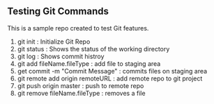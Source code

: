 ## Testing Git Commands

This is a sample repo created to test Git features.
1. git init : Initialize Git Repo
2. git status : Shows the status of the working directory
3. git log : Shows commit histroy
4. git add fileName.fileType : add file to staging area
5. get commit -m "Commit Message" : commits files on staging area
6. git remote add origin remoteURL : add remote repo to git project
7. git push origin master : push to remote repo
8. git remove fileName.fileType : removes a file